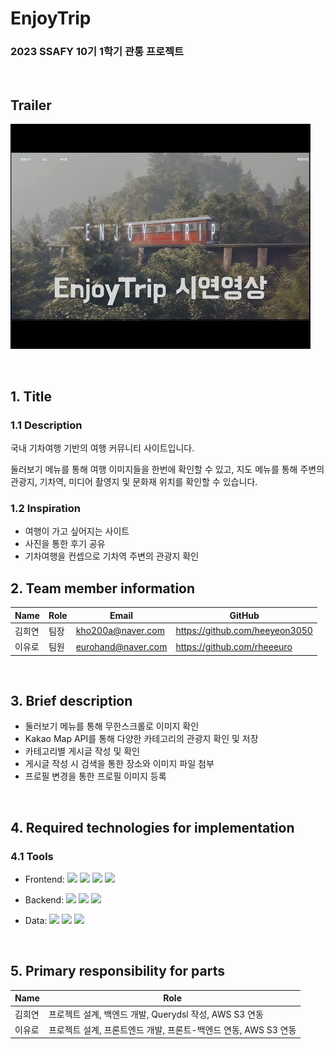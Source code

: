 # EnjoyTrip 
### 2023 SSAFY 10기 1학기 관통 프로젝트
   
<br/>
      
## Trailer
[![Video Label](./Thumbnail.jpg)](https://www.youtube.com/watch?v=lFWR3kN-MPc)

<br/>

## 1. Title

### 1.1 Description

국내 기차여행 기반의 여행 커뮤니티 사이트입니다.

둘러보기 메뉴를 통해 여행 이미지들을 한번에 확인할 수 있고, 지도 메뉴를 통해 주변의 관광지, 기차역, 미디어 촬영지 및 문화재 위치를 확인할 수 있습니다.  

### 1.2 Inspiration
- 여행이 가고 싶어지는 사이트
- 사진을 통한 후기 공유
- 기차여행을 컨셉으로 기차역 주변의 관광지 확인

## 2. Team member information

|Name|Role|Email|GitHub
----|----|----|----|
김희연|팀장|kho200a@naver.com|https://github.com/heeyeon3050
이유로|팀원|eurohand@naver.com|https://github.com/rheeeuro

<br/>
  
## 3. Brief description

* 둘러보기 메뉴를 통해 무한스크롤로 이미지 확인
* Kakao Map API를 통해 다양한 카테고리의 관광지 확인 및 저장 
* 카테고리별 게시글 작성 및 확인
* 게시글 작성 시 검색을 통한 장소와 이미지 파일 첨부
* 프로필 변경을 통한 프로필 이미지 등록

<br/>

## 4. Required technologies for implementation

### 4.1 Tools
* Frontend: 
[![](https://img.shields.io/badge/Vue-4FC08D?style=for-the-badge&logo=vuedotjs&logoColor=white)](#)
[![](https://img.shields.io/badge/TailwindCSS-06B6D4?style=for-the-badge&logo=tailwindcss&logoColor=white)](#)
[![](https://img.shields.io/badge/Vite-646CFF?style=for-the-badge&logo=vite&logoColor=white)](#)
[![](https://img.shields.io/badge/ThreeJS-000000?style=for-the-badge&logo=threedotjs&logoColor=white)](#)

* Backend: 
[![](https://img.shields.io/badge/SpringBoot-6DB33F?style=for-the-badge&logo=#06B6D4&logoColor=white)](#)
[![](https://img.shields.io/badge/JPA-68BC71?style=for-the-badge&logo=#06B6D4&logoColor=white)](#)
[![](https://img.shields.io/badge/Querydsl-31A8FF?style=for-the-badge&logo=&logoColor=white)](#)

* Data: 
[![](https://img.shields.io/badge/MySQL-4479A1?style=for-the-badge&logo=mysql&logoColor=white)](#)
[![](https://img.shields.io/badge/Redis-DC382D?style=for-the-badge&logo=redis&logoColor=white)](#)
[![](https://img.shields.io/badge/Amazon_S3-569A31?style=for-the-badge&logo=amazons3&logoColor=white)](#)

<br/>

## 5. Primary  responsibility for parts

Name|Role
----|----
김희연|프로젝트 설계, 백엔드 개발, Querydsl 작성, AWS S3 연동
이유로|프로젝트 설계, 프론트엔드 개발, 프론트-백엔드 연동, AWS S3 연동
